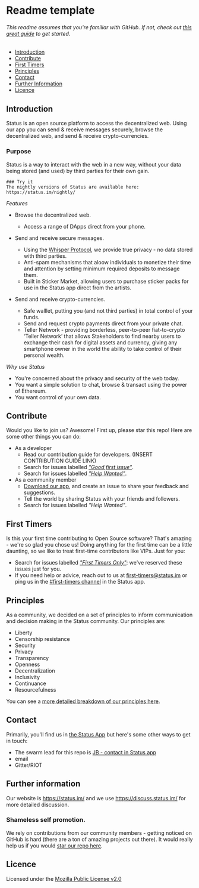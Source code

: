 # Readme template 
###### *This readme assumes that you're familiar with GitHub. If not, check out [this great guide](https://guides.github.com/activities/hello-world/) to get started.*

* [Introduction ](#introduction)
* [Contribute](#contribute)
* [First Timers](#first)
* [Principles](#principles)
* [Contact](#contact)
* [Further Information](#further)
* [Licence](#licence)


## Introduction 
Status is an open source platform to access the decentralized web. Using our app you can send & receive messages securely, browse the decentralized web, and send & receive crypto-currencies. 

### Purpose 
Status is a way to interact with the web in a new way, without your data being stored (and used) by third parties for their own gain. 

    ### Try it 
    The nightly versions of Status are available here: https://status.im/nightly/

*Features*
* Browse the decentralized web.
   * Access a range of DApps direct from your phone. 
* Send and receive secure messages. 
   * Using the [Whisper Protocol](https://github.com/ethereum/wiki/wiki/Whisper), we provide true privacy - no data stored with third parties. 
   * Anti-spam mechanisms that aloow individuals to monetize their time and attention by setting minimum required deposits to message them.
   * Built in Sticker Market, allowing users to purchase sticker packs for use in the Status app direct from the artists. 

* Send and receive crypto-currencies.
  * Safe walllet, putting you (and not third parties) in total control of your funds.
  * Send and request crypto payments direct from your private chat. 
  * Teller Network - providing borderless, peer-to-peer fiat-to-crypto ‘Teller Network’ that allows Stakeholders to find nearby users to exchange their cash for digital assets and currency, giving any smartphone owner in the world the ability to take control of their personal wealth.

*Why use Status*
  * You're concerned about the privacy and security of the web today.
  * You want a simple solution to chat, browse & transact using the power of Ethereum. 
  * You want control of your own data. 

## Contribute
Would you like to join us? Awesome! First up, please star this repo! Here are some other things you can do:
* As a developer
    * Read our contribution guide for developers. (INSERT CONTRIBUTION GUIDE LINK)
    * Search for issues labelled [*"Good first issue"*](https://github.com/status-im/status-react/labels/good%20first%20issue).
    * Search for issues labelled [*"Help Wanted"*](https://github.com/status-im/status-react/labels/help%20wanted).
* As a community member
    * [Download our app](https://status.im/), and create an issue to share your feedback and suggestions. 
    * Tell the world by sharing Status with your friends and followers. 
    * Search for issues labelled *"Help Wanted"*.
    

## First Timers 
Is this your first time contributing to Open Source software? That's amazing - we're so glad you chose us! Doing anything for the first time can be a little daunting, so we like to treat first-time contributors like VIPs. Just for you:
  * Search for issues labelled [*"First Timers Only"*](https://github.com/status-im/status-react/labels/first%20timers%20only): we've reserved these issues just for you. 
  * If you need help or advice, reach out to us at first-timers@status.im or ping us in the [#first-timers channel](https://get.status.im/chat/public/status) in the Status app. 

## Principles
As a community, we decided on a set of principles to inform communication and decision making in the Status community. Our principles are: 

* Liberty
* Censorship resistance
* Security
* Privacy
* Transparency
* Openness
* Decentralization 
* Inclusivity
* Continuance
* Resourcefulness

You can see a [more detailed breakdown of our principles here](https://our.status.im/our-principles/). 

## Contact
Primarily, you'll find us in [the Status App](https://get.status.im/chat/public/status) but here's some other ways to get in touch:
* The swarm lead for this repo is [JB - contact in Status app](https://get.status.im/user/jonathan.stateofus.eth)
* email 
* Gitter/RIOT

## Further information 
Our website is https://status.im/ and we use https://discuss.status.im/ for more detailed discussion.

### Shameless self promotion. 
We rely on contributions from our community members - getting noticed on GitHub is hard (there are a ton of amazing projects out there). It would really help us if you would [star our repo here](https://github.com/status-im/status-react).

## Licence 
Licensed under the [Mozilla Public License v2.0](https://github.com/status-im/status-react/blob/develop/LICENSE.md)



